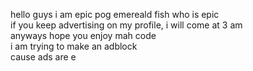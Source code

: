 hello guys i am epic pog emereald fish who is epic
<br>
if you keep advertising on my profile, i will come at 3 am
<br>
anyways hope you enjoy mah code
<br>
i am trying to make an adblock
<br>
cause ads are e
